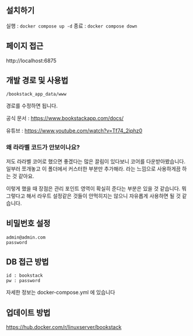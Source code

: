 

## 설치하기

실행 : `docker compose up -d`
종료 : `docker compose down`

## 페이지 접근

http://localhost:6875

## 개발 경로 및 사용법

`/bookstack_app_data/www`

경로를 수정하면 됩니다.

공식 문서 : https://www.bookstackapp.com/docs/

유튜브 : https://www.youtube.com/watch?v=Tf74_2iphz0


### 왜 라라벨 코드가 안보이나요?

저도 라라벨 코어로 했으면 좋겠다는 많은 끌림이 있다보니 코어를 다운받아봤습니다.
일부러 쪼개놓고 이 폴더에서 커스터한 부분만 추가해라.
라는 느낌으로 사용하게끔 하는 것 같아요.

이렇게 했을 때 장점은 관리 포인트 영역이 확실히 준다는 부분은 있을 것 같습니다. 뭐 그렇다고 해서 라우트 설정같은 것들이 안먹히지는 않으니 자유롭게 사용하면 될 것 같습니다.


## 비밀번호 설정


```angular2html
admin@admin.com
password
```


## DB 접근 방법

```angular2html
id : bookstack
pw : password
```

자세한 정보는 docker-compose.yml 에 있습니다


## 업데이트 방법
https://hub.docker.com/r/linuxserver/bookstack
